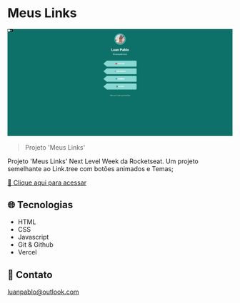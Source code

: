 # Meus Links

![preview](./.github/preview.png)

>Projeto 'Meus Links'

Projeto 'Meus Links' Next Level Week da Rocketseat.
Um projeto semelhante ao Link.tree
com botões animados e Temas;

[🔗 Clique aqui para acessar](https://luanpablocs.github.io/meus-links/)

## 🌐 Tecnologias 

- HTML
- CSS
- Javascript
- Git & Github
- Vercel

## 📱 Contato

luanpablo@outlook.com